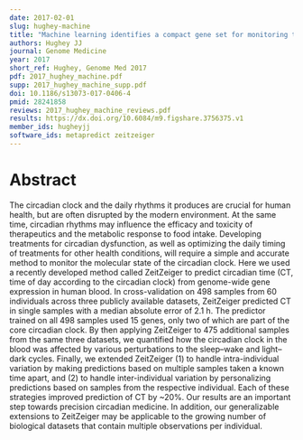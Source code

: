 ```yaml
---
date: 2017-02-01
slug: hughey-machine
title: "Machine learning identifies a compact gene set for monitoring the circadian clock in human blood"
authors: Hughey JJ
journal: Genome Medicine
year: 2017
short_ref: Hughey, Genome Med 2017
pdf: 2017_hughey_machine.pdf
supp: 2017_hughey_machine_supp.pdf
doi: 10.1186/s13073-017-0406-4
pmid: 28241858
reviews: 2017_hughey_machine_reviews.pdf
results: https://dx.doi.org/10.6084/m9.figshare.3756375.v1
member_ids: hugheyjj
software_ids: metapredict zeitzeiger
---
```


# Abstract

The circadian clock and the daily rhythms it produces are crucial for human health, but are often disrupted by the modern environment. At the same time, circadian rhythms may influence the efficacy and toxicity of therapeutics and the metabolic response to food intake. Developing treatments for circadian dysfunction, as well as optimizing the daily timing of treatments for other health conditions, will require a simple and accurate method to monitor the molecular state of the circadian clock. Here we used a recently developed method called ZeitZeiger to predict circadian time (CT, time of day according to the circadian clock) from genome-wide gene expression in human blood. In cross-validation on 498 samples from 60 individuals across three publicly available datasets, ZeitZeiger predicted CT in single samples with a median absolute error of 2.1 h. The predictor trained on all 498 samples used 15 genes, only two of which are part of the core circadian clock. By then applying ZeitZeiger to 475 additional samples from the same three datasets, we quantified how the circadian clock in the blood was affected by various perturbations to the sleep–wake and light–dark cycles. Finally, we extended ZeitZeiger (1) to handle intra-individual variation by making predictions based on multiple samples taken a known time apart, and (2) to handle inter-individual variation by personalizing predictions based on samples from the respective individual. Each of these strategies improved prediction of CT by ~20%. Our results are an important step towards precision circadian medicine. In addition, our generalizable extensions to ZeitZeiger may be applicable to the growing number of biological datasets that contain multiple observations per individual.
